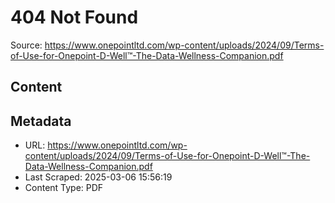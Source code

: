 # 404 Not Found

Source: https://www.onepointltd.com/wp-content/uploads/2024/09/Terms-of-Use-for-Onepoint-D-Well™-The-Data-Wellness-Companion.pdf

## Content

## Metadata

- URL: https://www.onepointltd.com/wp-content/uploads/2024/09/Terms-of-Use-for-Onepoint-D-Well™-The-Data-Wellness-Companion.pdf
- Last Scraped: 2025-03-06 15:56:19
- Content Type: PDF
